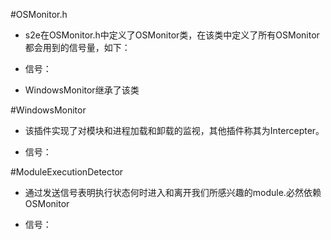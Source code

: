 #OSMonitor.h

* s2e在OSMonitor.h中定义了OSMonitor类，在该类中定义了所有OSMonitor都会用到的信号量，如下： 

* 信号：

* WindowsMonitor继承了该类

#WindowsMonitor

* 该插件实现了对模块和进程加载和卸载的监视，其他插件称其为Intercepter。

* 信号：

#ModuleExecutionDetector

* 通过发送信号表明执行状态何时进入和离开我们所感兴趣的module.必然依赖OSMonitor

* 信号：



